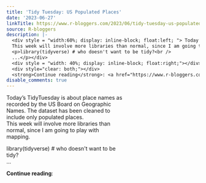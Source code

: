 ```yaml
---
title: 'Tidy Tuesday: US Populated Places'
date: '2023-06-27'
linkTitle: https://www.r-bloggers.com/2023/06/tidy-tuesday-us-populated-places/
source: R-bloggers
description: |-
  <div style = "width:60%; display: inline-block; float:left; "> Today’s TidyTuesday is about place names as recorded by the US Board on Geographic Names. The dataset has been cleaned to include only populated places.<br />
  This week will involve more libraries than normal, since I am going to play with mapping.</p>
  <p>library(tidyverse) # who doesn't want to be tidy?<br />
  ...</p></div>
  <div style = "width: 40%; display: inline-block; float:right;"></div>
  <div style="clear: both;"></div>
  <strong>Continue reading</strong>: <a href="https://www.r-bloggers.com/2023/06/tidy-tuesday-us-populated-pla ...
disable_comments: true
---
```

<div style = "width:60%; display: inline-block; float:left; "> Today’s TidyTuesday is about place names as recorded by the US Board on Geographic Names. The dataset has been cleaned to include only populated places.<br />
This week will involve more libraries than normal, since I am going to play with mapping.</p>
<p>library(tidyverse) # who doesn't want to be tidy?<br />
...</p></div>
<div style = "width: 40%; display: inline-block; float:right;"></div>
<div style="clear: both;"></div>
<strong>Continue reading</strong>: <a href="https://www.r-bloggers.com/2023/06/tidy-tuesday-us-populated-pla ...